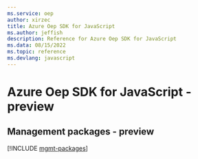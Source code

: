 ```yaml
---
ms.service: oep
author: xirzec
title: Azure Oep SDK for JavaScript
ms.author: jeffish
description: Reference for Azure Oep SDK for JavaScript
ms.data: 08/15/2022
ms.topic: reference
ms.devlang: javascript
---
```

# Azure Oep SDK for JavaScript - preview

## Management packages - preview
[!INCLUDE [mgmt-packages](oep-mgmt-index.md)]